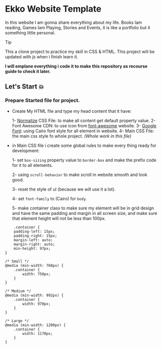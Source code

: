 # Ekko Website Template
In this website I am gonna share everything about my life. Books Iam reading, Games Iam Playing, Stories and Events, it is like a portfolio but it something little personal.

>[!tip]
>This a clone project to practice my skill in CSS & HTML.
>This project will be updated with js when i finish learn it.

**I will emplane everything i code it to make this repository as recourse guide to check it later.**

## Let's Start 💥

### Prepare Started file for project.

- Create My HTML file and type my head content that it have:

    1- [Normalize](https://necolas.github.io/normalize.css/) CSS File: to make all content get default property value.
    2- Font Awesome CDN: to use icon from [font-awesome](https://fontawesome.com/) website.
    3- [Google Font](https://fonts.google.com/): using Cairo font style for all element in website.
    4- Main CSS File: the main css style fo whole project.
    *(Whole work in this file)*

- in Main CSS file i create some global rules to make every thing ready for development:

    1- set `box-sizing` property value to `border-box` and make the prefix code for it to all elements.

    2- using `scroll-behavior` to make scroll in website smooth and look good.

    3- reset the style of ul (because we will use it a lot).

    4- set `font-family` to (Cairo) for `body`.

    5- make container class to make sure my element will be in grid design and have the same padding and margin in all screen size, and make sure that element height will not be less than 100px.

```
    .container {
    padding-left: 15px;
    padding-right: 15px;
    margin-left: auto;
    margin-right: auto;
    min-height: 97px;
}

/* Small */
@media (min-width: 768px) {
    .container {
        width: 750px;
    }
}

/* Medium */
@media (min-width: 992px) {
    .container {
        width: 970px;
    }
}

/* Large */
@media (min-width: 1200px) {
    .container {
        width: 1170px;
    }
}

```
